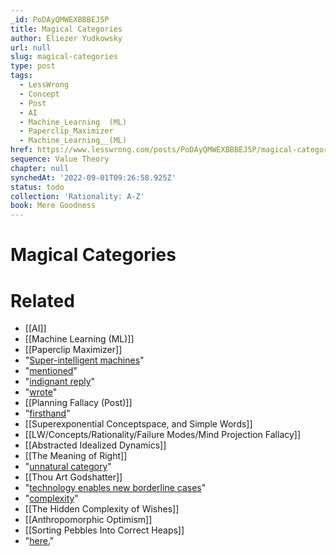 ```yaml
---
_id: PoDAyQMWEXBBBEJ5P
title: Magical Categories
author: Eliezer Yudkowsky
url: null
slug: magical-categories
type: post
tags:
  - LessWrong
  - Concept
  - Post
  - AI
  - Machine_Learning  (ML)
  - Paperclip_Maximizer
  - Machine_Learning__(ML)
href: https://www.lesswrong.com/posts/PoDAyQMWEXBBBEJ5P/magical-categories
sequence: Value Theory
chapter: null
synchedAt: '2022-09-01T09:26:58.925Z'
status: todo
collection: 'Rationality: A-Z'
book: Mere Goodness
---
```


# Magical Categories


# Related

- [[AI]]
- [[Machine Learning  (ML)]]
- [[Paperclip Maximizer]]
- "[Super-intelligent machines](http://www.ssec.wisc.edu/%7Ebillh/visfiles.html)"
- "[mentioned](https://intelligence.org/files/AIPosNegFactor.pdf)"
- "[indignant reply](http://www.sl4.org/archive/0606/15138.html)"
- "[wrote](http://www.ssec.wisc.edu/%7Ebillh/g/AIRisk_Reply.html)"
- [[Planning Fallacy (Post)]]
- "[firsthand](http://www.mail-archive.com/agi@v2.listbox.com/)"
- [[Superexponential Conceptspace, and Simple Words]]
- [[LW/Concepts/Rationality/Failure Modes/Mind Projection Fallacy]]
- [[Abstracted Idealized Dynamics]]
- [[The Meaning of Right]]
- "[unnatural category](/lw/tc/unnatural_categories/)"
- [[Thou Art Godshatter]]
- "[technology enables new borderline cases](/lw/tc/unnatural_categories/)"
- "[complexity](/lw/jp/occams_razor/)"
- [[The Hidden Complexity of Wishes]]
- [[Anthropomorphic Optimism]]
- [[Sorting Pebbles Into Correct Heaps]]
- "[here.](http://yudkowsky.net/AIRisk_Hibbard.html)"